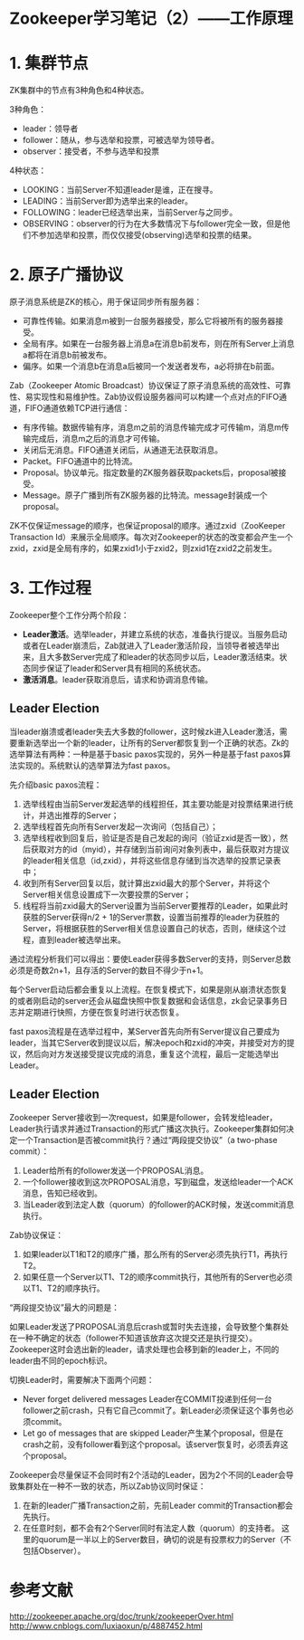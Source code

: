 Zookeeper学习笔记（2）——工作原理
==================================


# 1. 集群节点

ZK集群中的节点有3种角色和4种状态。

3种角色：

* leader：领导者
* follower：随从，参与选举和投票，可被选举为领导者。
* observer：接受者，不参与选举和投票

4种状态：

* LOOKING：当前Server不知道leader是谁，正在搜寻。
* LEADING：当前Server即为选举出来的leader。
* FOLLOWING：leader已经选举出来，当前Server与之同步。
* OBSERVING：observer的行为在大多数情况下与follower完全一致，但是他们不参加选举和投票，而仅仅接受(observing)选举和投票的结果。


# 2. 原子广播协议

原子消息系统是ZK的核心，用于保证同步所有服务器：

* 可靠性传输。如果消息m被到一台服务器接受，那么它将被所有的服务器接受。
* 全局有序。如果在一台服务器上消息a在消息b前发布，则在所有Server上消息a都将在消息b前被发布。
* 偏序。如果一个消息b在消息a后被同一个发送者发布，a必将排在b前面。

Zab（Zookeeper Atomic Broadcast）协议保证了原子消息系统的高效性、可靠性、易实现性和易维护性。Zab协议假设服务器间可以构建一个点对点的FIFO通道，FIFO通道依赖TCP进行通信：

* 有序传输。数据传输有序，消息m之前的消息传输完成才可传输m，消息m传输完成后，消息m之后的消息才可传输。
* 关闭后无消息。FIFO通道关闭后，从通道无法获取消息。
* Packet。FIFO通道中的比特流。
* Proposal。协议单元。指定数量的ZK服务器获取packets后，proposal被接受。
* Message。原子广播到所有ZK服务器的比特流。message封装成一个proposal。

ZK不仅保证message的顺序，也保证proposal的顺序。通过zxid（ZooKeeper Transaction Id）来展示全局顺序。每次对Zookeeper的状态的改变都会产生一个zxid，zxid是全局有序的，如果zxid1小于zxid2，则zxid1在zxid2之前发生。

# 3. 工作过程

Zookeeper整个工作分两个阶段：

* **Leader激活**。选举leader，并建立系统的状态，准备执行提议。当服务启动或者在Leader崩溃后，Zab就进入了Leader激活阶段，当领导者被选举出来，且大多数Server完成了和leader的状态同步以后，Leader激活结束。状态同步保证了leader和Server具有相同的系统状态。
* **激活消息**。leader获取消息后，请求和协调消息传输。

## Leader Election

当leader崩溃或者leader失去大多数的follower，这时候zk进入Leader激活，需要重新选举出一个新的leader，让所有的Server都恢复到一个正确的状态。Zk的选举算法有两种：一种是基于basic paxos实现的，另外一种是基于fast paxos算法实现的。系统默认的选举算法为fast paxos。

先介绍basic paxos流程：

1. 选举线程由当前Server发起选举的线程担任，其主要功能是对投票结果进行统计，并选出推荐的Server；
2. 选举线程首先向所有Server发起一次询问（包括自己）；
3. 选举线程收到回复后，验证是否是自己发起的询问（验证zxid是否一致），然后获取对方的id（myid），并存储到当前询问对象列表中，最后获取对方提议的leader相关信息（id,zxid），并将这些信息存储到当次选举的投票记录表中；
4. 收到所有Server回复以后，就计算出zxid最大的那个Server，并将这个Server相关信息设置成下一次要投票的Server；
5. 线程将当前zxid最大的Server设置为当前Server要推荐的Leader，如果此时获胜的Server获得n/2 + 1的Server票数，设置当前推荐的leader为获胜的Server，将根据获胜的Server相关信息设置自己的状态，否则，继续这个过程，直到leader被选举出来。

通过流程分析我们可以得出：要使Leader获得多数Server的支持，则Server总数必须是奇数2n+1，且存活的Server的数目不得少于n+1。

每个Server启动后都会重复以上流程。在恢复模式下，如果是刚从崩溃状态恢复的或者刚启动的server还会从磁盘快照中恢复数据和会话信息，zk会记录事务日志并定期进行快照，方便在恢复时进行状态恢复。

fast paxos流程是在选举过程中，某Server首先向所有Server提议自己要成为leader，当其它Server收到提议以后，解决epoch和zxid的冲突，并接受对方的提议，然后向对方发送接受提议完成的消息，重复这个流程，最后一定能选举出Leader。

## Leader Election

Zookeeper Server接收到一次request，如果是follower，会转发给leader，Leader执行请求并通过Transaction的形式广播这次执行。Zookeeper集群如何决定一个Transaction是否被commit执行？通过“两段提交协议”（a two-phase commit）：

1. Leader给所有的follower发送一个PROPOSAL消息。
2. 一个follower接收到这次PROPOSAL消息，写到磁盘，发送给leader一个ACK消息，告知已经收到。
3. 当Leader收到法定人数（quorum）的follower的ACK时候，发送commit消息执行。

Zab协议保证：

1. 如果leader以T1和T2的顺序广播，那么所有的Server必须先执行T1，再执行T2。
2. 如果任意一个Server以T1、T2的顺序commit执行，其他所有的Server也必须以T1、T2的顺序执行。

“两段提交协议”最大的问题是：

如果Leader发送了PROPOSAL消息后crash或暂时失去连接，会导致整个集群处在一种不确定的状态（follower不知道该放弃这次提交还是执行提交）。Zookeeper这时会选出新的leader，请求处理也会移到新的leader上，不同的leader由不同的epoch标识。

切换Leader时，需要解决下面两个问题：

* Never forget delivered messages
Leader在COMMIT投递到任何一台follower之前crash，只有它自己commit了。新Leader必须保证这个事务也必须commit。
* Let go of messages that are skipped
Leader产生某个proposal，但是在crash之前，没有follower看到这个proposal。该server恢复时，必须丢弃这个proposal。

Zookeeper会尽量保证不会同时有2个活动的Leader，因为2个不同的Leader会导致集群处在一种不一致的状态，所以Zab协议同时保证：

1. 在新的leader广播Transaction之前，先前Leader commit的Transaction都会先执行。
2. 在任意时刻，都不会有2个Server同时有法定人数（quorum）的支持者。
这里的quorum是一半以上的Server数目，确切的说是有投票权力的Server（不包括Observer）。


# 参考文献

http://zookeeper.apache.org/doc/trunk/zookeeperOver.html 
http://www.cnblogs.com/luxiaoxun/p/4887452.html
